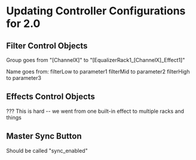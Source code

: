 # Updating Controller Configurations for 2.0

## Filter Control Objects

Group goes from "\[ChannelX\]" to
"\[EqualizerRack1\_\[ChannelX\]\_Effect1\]"

Name goes from: filterLow to parameter1 filterMid to parameter2
filterHigh to parameter3

## Effects Control Objects

??? This is hard -- we went from one built-in effect to multiple racks
and things

## Master Sync Button

Should be called "sync\_enabled"
